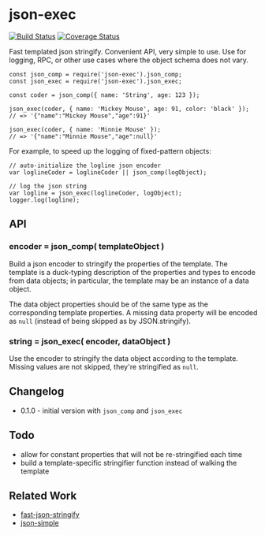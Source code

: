 json-exec
=========
[![Build Status](https://travis-ci.org/andrasq/node-json-exec.svg?branch=master)](https://travis-ci.org/andrasq/node-json-exec)
[![Coverage Status](https://coveralls.io/repos/github/andrasq/node-json-exec/badge.svg?branch=master)](https://coveralls.io/github/andrasq/node-json-exec?branch=master)

Fast templated json stringify.  Convenient API, very simple to use.  Use for logging, RPC,
or other use cases where the object schema does not vary.

    const json_comp = require('json-exec').json_comp;
    const json_exec = require('json-exec').json_exec;

    const coder = json_comp({ name: 'String', age: 123 });

    json_exec(coder, { name: 'Mickey Mouse', age: 91, color: 'black' });
    // => '{"name":"Mickey Mouse","age":91}'

    json_exec(coder, { name: 'Minnie Mouse' });
    // => '{"name":"Minnie Mouse","age":null}'

For example, to speed up the logging of fixed-pattern objects:

    // auto-initialize the logline json encoder
    var loglineCoder = loglineCoder || json_comp(logObject);

    // log the json string
    var logline = json_exec(loglineCoder, logObject);
    logger.log(logline);


API
----------------

### encoder = json_comp( templateObject )

Build a json encoder to stringify the properties of the template.  The template is a
duck-typing description of the properties and types to encode from data objects; in
particular, the template may be an instance of a data object.

The data object properties should be of the same type as the corresponding template
properties.  A missing data property will be encoded as `null` (instead of being skipped as
by JSON.stringify).


### string = json_exec( encoder, dataObject )

Use the encoder to stringify the data object according to the template.  Missing values are
not skipped, they're stringified as `null`.


Changelog
----------------

- 0.1.0 - initial version with `json_comp` and `json_exec`


Todo
----------------

- allow for constant properties that will not be re-stringified each time
- build a template-specific stringifier function instead of walking the template


Related Work
----------------

- [fast-json-stringify](http://github.com/fastify/fast-json-stringify)
- [json-simple](http://github.com/andrasq/node-json-simple)
